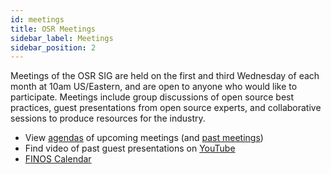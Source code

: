```yaml
---
id: meetings
title: OSR Meetings
sidebar_label: Meetings
sidebar_position: 2
---
```


Meetings of the OSR SIG are held on the first and third Wednesday of each month at 10am US/Eastern, and are open to anyone who would like to participate. Meetings include group discussions of open source best practices, guest presentations from open source experts, and collaborative sessions to produce resources for the industry.

- View [agendas](https://github.com/finos/open-source-readiness/issues?q=is%3Aopen+is%3Aissue+label%3Ameeting) of upcoming meetings (and [past meetings](https://finosfoundation.atlassian.net/wiki/spaces/FDX/pages/154533976/Meetings+-+Open+Source+Readiness+Working+Group))
- Find video of past guest presentations on [YouTube](https://www.youtube.com/playlist?list=PLmPXh6nBuhJu2t82wVBNY0ld-RbIAdaPL)
- [FINOS Calendar](https://calendar.google.com/calendar/u/0/embed?src=finos.org_fac8mo1rfc6ehscg0d80fi8jig@group.calendar.google.com&ctz=America/New_York)